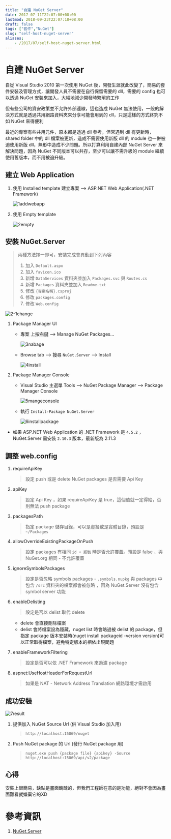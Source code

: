 ```yaml
---
title: "自建 NuGet Server"
date: 2017-07-11T22:07:00+08:00
lastmod: 2018-09-23T22:07:18+08:00
draft: false
tags: ["套件","NuGet"]
slug: "self-host-nuget-server"
aliases:
    - /2017/07/self-host-nuget-server.html
---
```

# 自建 NuGet Server
自從 Visual Studio 2010 第一次使用 NuGet 後，開發生涯就此改變了，簡易的套件安裝及管理方式，讓開發人員不需要在自行保留需要的 dll，需要的 config 也可以透過 NuGet 安裝來加入，大幅地減少開發時繁瑣的工作

但有些公司的資安政策並不允許外部連線，這也造成 NuGet 無法使用，一般的解決方式就是透過共用網路資料夾來分享可能會用到的 dll，只是這樣的方式終究不如 NuGet 來得便利

最近的專案有些共用元件，原本都是透過 dll 參考，但常遇到 dll 有更新時，shared folder 中的 dll 檔案被更新，造成不需要使用新版 dll 的 module 也一併被迫使用新版 dll，無形中造成不少問題。所以打算利用自建內部 NuGet Server 來解決問題，因為 NuGet 不同版本可以共存，至少可以讓不需升級的 module 繼續使用舊版本，而不用被迫升級。

## 建立 Web Application

1.  使用 Installed template 建立專案 --> ASP.NET Web Application(.NET Framework)

    ![1addwebapp](https://user-images.githubusercontent.com/3851540/28053869-51124f72-6645-11e7-83d8-6c2163a41bca.png)

2.  使用 Empty template

    ![2empty](https://user-images.githubusercontent.com/3851540/28053871-51505c54-6645-11e7-846a-f08b41c705e9.png)

## 安裝 NuGet.Server

> 兩種方法擇一即可，安裝完成會異動到下列內容
> 
> 1.  加入 `Default.aspx`
> 2.  加入 `favicon.ico`
> 3.  新增 `DataServices` 資料夾並加入 `Packages.svc` 與 `Routes.cs`
> 4.  新增 `Packages` 資料夾並加入 `Readme.txt`
> 5.  修改 `{專案名稱}.csproj`
> 6.  修改 `packages.config`
> 7.  修改 `Web.config`

![2-1change](https://user-images.githubusercontent.com/3851540/28053870-51364198-6645-11e7-9527-d5acb612c02c.png)

1.  Package Manager UI
    *   專案 上按右鍵 --> Manage NuGet Packages...

        ![3nabage](https://user-images.githubusercontent.com/3851540/28053876-51b6c19c-6645-11e7-82eb-0031c4dd003b.png)

    *   Browse tab --> 搜尋 `NuGet.Server` --> Install

        ![4install](https://user-images.githubusercontent.com/3851540/28053872-515169e6-6645-11e7-8acf-e8290fc0c448.png)

2.  Package Manager Console

    *   Visual Studio 主選單 Tools --> NuGet Package Manager --> Package Manager Console

        ![5mangeconsole](https://user-images.githubusercontent.com/3851540/28053873-51599bac-6645-11e7-958c-51798f9b382e.png)

    *   執行 `Install-Package NuGet.Server`

        ![6installpackage](https://user-images.githubusercontent.com/3851540/28053874-5159e0f8-6645-11e7-8caa-d0ee5b3746b0.png)

*   如果 ASP.NET Web Application 的 .NET Framework 是 `4.5.2` ， NuGet.Server 需安裝 `2.10.3` 版本，最新版為 2.11.3


## 調整 web.config

1.  requireApiKey

    > 設定 push 或是 delete NuGet packages 是否需要 Api Key

2.  apiKey

    > 設定 Api Key ，如果 requireApiKey 是 true，這個值就一定得給，否則無法 push package

3.  packagesPath

    > 指定 package 儲存目錄，可以是虛擬或是實體目錄，預設是 `~/Packages`

4.  allowOverrideExistingPackageOnPush

    > 設定 packages 有相同 `id + 版號` 時是否允許覆蓋。預設是 false ，與 NuGet.org 相同 - 不允許覆蓋

5.  ignoreSymbolsPackages

    > 設定是否忽略 symbols packages - `.symbols.nupkg` 與 packages 中包含 `/src` 資料夾的檔案都會被忽略 ，因為 NuGet.Server 沒有包含 symbol server 功能

6.  enableDelisting

    > 設定是否以 delist 取代 delete

    *   delete 會直接刪除檔案
    *   delist 會將檔案設為隱藏，nuget list 時會略過被 delist 的 package，但指定 package 版本安裝時(nuget install packageid -version version)可以正常取得檔案，避免特定版本的相依出現問題

7.  enableFrameworkFiltering

    > 設定是否可以依 .NET Framework 來過濾 package

8.  aspnet:UseHostHeaderForRequestUrl

    > 如果是 NAT - Network Address Translation 網路環境才需啟用

## 成功安裝

![7result](https://user-images.githubusercontent.com/3851540/28053875-515aa97a-6645-11e7-8b75-736d1568d102.png)

1.  提供加入 NuGet Source Url (供 Visual Studio 加入用)

    > `http://localhost:15069/nuget`

2.  Push NuGet package 的 Url (發行 NuGet package 用)

    > `nuget.exe push {package file} {apikey} -Source http://localhost:15069/api/v2/package`

## 心得

安裝上很簡易，缺點是畫面醜醜的，但我們工程師在意的是功能，絕對不會因為畫面難看就嫌棄它的XD

# 參考資訊

1.  [NuGet.Server](https://docs.microsoft.com/en-us/nuget/hosting-packages/nuget-server)
